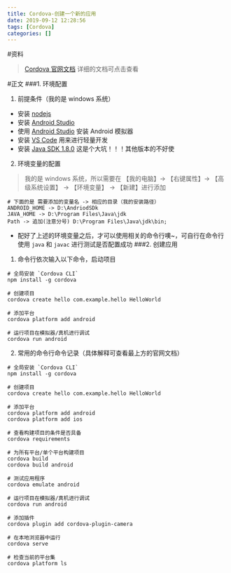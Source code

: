 ```yaml
---
title: Cordova-创建一个新的应用
date: 2019-09-12 12:28:56
tags: [Cordova]
categories: []
---
```



#资料
>[Cordova 官网文档](https://cordova.apache.org/docs/en/latest/guide/cli/index.html) 详细的文档可点击查看

#正文
###1.  环境配置
1.  前提条件（我的是 windows 系统）
-  安装 [nodejs](http://nodejs.cn/download/)
-  安装 [Android Studio](https://developer.android.com/studio/)
-  使用 [Android Studio](https://developer.android.com/studio/) 安装 Android 模拟器
-  安装 [VS Code](https://code.visualstudio.com/) 用来进行轻量开发
-  安装 [Java SDK 1.8.0](https://www.oracle.com/technetwork/java/javase/downloads/jdk8-downloads-2133151.html) 这是个大坑！！！其他版本的不好使
2.  环境变量的配置
>我的是 windows 系统，所以需要在 【我的电脑】-> 【右键属性】-> 【高级系统设置】 -> 【环境变量】 -> 【新建】进行添加
```
# 下面的是 需要添加的变量名 -> 相应的目录（我的安装路径）
ANDROID_HOME -> D:\AndriodSDk
JAVA_HOME -> D:\Program Files\Java\jdk
Path -> 追加(注意分号) D:\Program Files\Java\jdk\bin;
```
-  配好了上述的环境变量之后，才可以使用相关的命令行噢~，可自行在命令行使用 `java` 和 `javac` 进行测试是否配置成功
###2.  创建应用
1.  命令行依次输入以下命令，启动项目
```shell
# 全局安装 `Cordova CLI`
npm install -g cordova

# 创建项目
cordova create hello com.example.hello HelloWorld

# 添加平台
cordova platform add android

# 运行项目在模拟器/真机进行调试
cordova run android
```
2.  常用的命令行命令记录（具体解释可查看最上方的官网文档）
```shell
# 全局安装 `Cordova CLI`
npm install -g cordova

# 创建项目
cordova create hello com.example.hello HelloWorld

# 添加平台
cordova platform add android
cordova platform add ios

# 查看构建项目的条件是否具备
cordova requirements

# 为所有平台/单个平台构建项目
cordova build
cordova build android

# 测试应用程序
cordova emulate android

# 运行项目在模拟器/真机进行调试
cordova run android

# 添加插件
cordova plugin add cordova-plugin-camera

# 在本地浏览器中运行
cordova serve

# 检查当前的平台集
cordova platform ls
```

